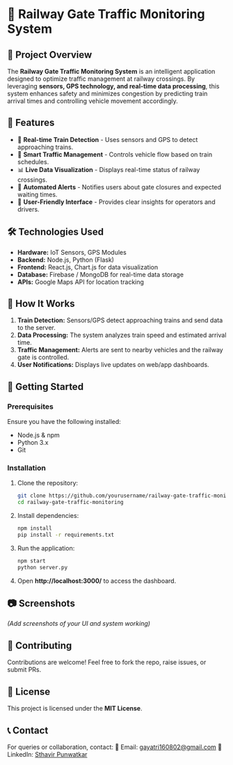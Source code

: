 # 🚦 Railway Gate Traffic Monitoring System

## 📌 Project Overview
The **Railway Gate Traffic Monitoring System** is an intelligent application designed to optimize traffic management at railway crossings. By leveraging **sensors, GPS technology, and real-time data processing**, this system enhances safety and minimizes congestion by predicting train arrival times and controlling vehicle movement accordingly.

## 🎯 Features
- 📡 **Real-time Train Detection** - Uses sensors and GPS to detect approaching trains.
- 🚗 **Smart Traffic Management** - Controls vehicle flow based on train schedules.
- 📊 **Live Data Visualization** - Displays real-time status of railway crossings.
- 🔔 **Automated Alerts** - Notifies users about gate closures and expected waiting times.
- 📱 **User-Friendly Interface** - Provides clear insights for operators and drivers.

## 🛠️ Technologies Used
- **Hardware:** IoT Sensors, GPS Modules
- **Backend:** Node.js, Python (Flask)
- **Frontend:** React.js, Chart.js for data visualization
- **Database:** Firebase / MongoDB for real-time data storage
- **APIs:** Google Maps API for location tracking

## 📌 How It Works
1. **Train Detection:** Sensors/GPS detect approaching trains and send data to the server.
2. **Data Processing:** The system analyzes train speed and estimated arrival time.
3. **Traffic Management:** Alerts are sent to nearby vehicles and the railway gate is controlled.
4. **User Notifications:** Displays live updates on web/app dashboards.

## 🚀 Getting Started
### Prerequisites
Ensure you have the following installed:
- Node.js & npm
- Python 3.x
- Git

### Installation
1. Clone the repository:
   ```sh
   git clone https://github.com/yourusername/railway-gate-traffic-monitoring.git
   cd railway-gate-traffic-monitoring
   ```
2. Install dependencies:
   ```sh
   npm install
   pip install -r requirements.txt
   ```
3. Run the application:
   ```sh
   npm start
   python server.py
   ```
4. Open **http://localhost:3000/** to access the dashboard.

## 📷 Screenshots
*(Add screenshots of your UI and system working)*

## 🤝 Contributing
Contributions are welcome! Feel free to fork the repo, raise issues, or submit PRs.

## 📜 License
This project is licensed under the **MIT License**.

## 📞 Contact
For queries or collaboration, contact:
📧 Email: gayatri160802@gmail.com
🔗 LinkedIn: [Sthavir Punwatkar]((https://www.linkedin.com/in/gayatri-kalaskar-723b332a5))

